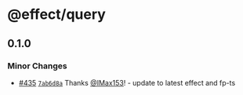 # @effect/query

## 0.1.0

### Minor Changes

- [#435](https://github.com/Effect-TS/query/pull/435) [`7ab6d8a`](https://github.com/Effect-TS/query/commit/7ab6d8ab3f0ef117d161ddc991b2443bb148f253) Thanks [@IMax153](https://github.com/IMax153)! - update to latest effect and fp-ts
